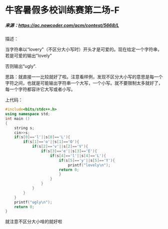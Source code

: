 #        牛客暑假多校训练赛第二场-F

#####                  来源：https://ac.nowcoder.com/acm/contest/5668/L

描述：

当字符串以“lovery"（不区分大小写时）开头才是可爱的。现在给定一个字符串，若是可爱的输出”lovely"

否则输出“ugly".

思路：就直接一一比较就好了啦。注意看样例，发现不区分大小写的意思是每一个字符之间，也就是可能输出字符串一个大写，一个小写。就不要限制太多就好了，每一个字符都容许它大写或者小写。

上代码：

```c++
#include<bits/stdc++.h>
using namespace std;
int main ()
{
    string s;
    cin>>s;
    if(s[0]=='l'||s[0]=='L'){
        if(s[1]=='o'||s[1]=='O'){
            if(s[2]=='v'||s[2]=='V'){
                if(s[3]=='e'||s[3]=='E'){
                    if(s[4]=='l'||s[4]=='L'){
                        if(s[5]=='y'||s[5]=='Y'){
                            printf("lovely\n");
                        return 0;
                        }
                    }
                }
            }
        }
    }
    printf("ugly\n");
    return 0;
}
```

就注意不区分大小啥的就好啦